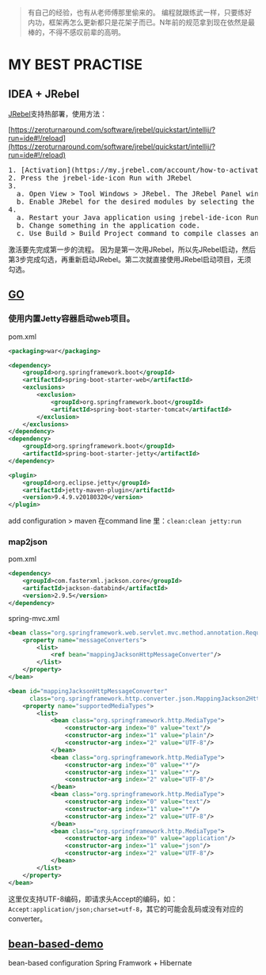 > 有自己的经验，也有从老师傅那里偷来的。
> 编程就跟练武一样，只要练好内功，框架再怎么更新都只是花架子而已。N年前的规范拿到现在依然是最棒的，不得不感叹前辈的高明。

# MY BEST PRACTISE

## IDEA + JRebel
[JRebel](blank)支持热部署，使用方法：

[https://zeroturnaround.com/software/jrebel/quickstart/intellij/?run=ide#!/reload](https://zeroturnaround.com/software/jrebel/quickstart/intellij/?run=ide#!/reload)
<pre>
1. [Activation](https://my.jrebel.com/account/how-to-activate)
2. Press the jrebel-ide-icon Run with JRebel 
3. 
  a. Open View > Tool Windows > JRebel. The JRebel Panel window opens.
  b. Enable JRebel for the desired modules by selecting the  column checkboxes.
4.
  a. Restart your Java application using jrebel-ide-icon Run with JRebel (or from the command line).
  b. Change something in the application code.
  c. Use Build > Build Project command to compile classes and update your application.
</pre>
激活要先完成第一步的流程。
因为是第一次用JRebel，所以先JRebel启动，然后第3步完成勾选，再重新启动JRebel。第二次就直接使用JRebel启动项目，无须勾选。
## [GO]()
### 使用内置Jetty容器启动web项目。
pom.xml
```xml
<packaging>war</packaging>

<dependency>
    <groupId>org.springframework.boot</groupId>
    <artifactId>spring-boot-starter-web</artifactId>
    <exclusions>
        <exclusion>
            <groupId>org.springframework.boot</groupId>
            <artifactId>spring-boot-starter-tomcat</artifactId>
        </exclusion>
    </exclusions>
</dependency>
<dependency>
    <groupId>org.springframework.boot</groupId>
    <artifactId>spring-boot-starter-jetty</artifactId>
</dependency>

<plugin>
    <groupId>org.eclipse.jetty</groupId>
    <artifactId>jetty-maven-plugin</artifactId>
    <version>9.4.9.v20180320</version>
</plugin>
```
add configuration > maven 
在command line 里：`clean:clean jetty:run`

### map2json
pom.xml
```xml
<dependency>
    <groupId>com.fasterxml.jackson.core</groupId>
    <artifactId>jackson-databind</artifactId>
    <version>2.9.5</version>
</dependency>
```
spring-mvc.xml
```xml
<bean class="org.springframework.web.servlet.mvc.method.annotation.RequestMappingHandlerAdapter">
    <property name="messageConverters">
        <list>
            <ref bean="mappingJacksonHttpMessageConverter"/>
        </list>
    </property>
</bean>

<bean id="mappingJacksonHttpMessageConverter"
      class="org.springframework.http.converter.json.MappingJackson2HttpMessageConverter">
    <property name="supportedMediaTypes">
        <list>
            <bean class="org.springframework.http.MediaType">
                <constructor-arg index="0" value="text"/>
                <constructor-arg index="1" value="plain"/>
                <constructor-arg index="2" value="UTF-8"/>
            </bean>
            <bean class="org.springframework.http.MediaType">
                <constructor-arg index="0" value="*"/>
                <constructor-arg index="1" value="*"/>
                <constructor-arg index="2" value="UTF-8"/>
            </bean>
            <bean class="org.springframework.http.MediaType">
                <constructor-arg index="0" value="text"/>
                <constructor-arg index="1" value="*"/>
                <constructor-arg index="2" value="UTF-8"/>
            </bean>
            <bean class="org.springframework.http.MediaType">
                <constructor-arg index="0" value="application"/>
                <constructor-arg index="1" value="json"/>
                <constructor-arg index="2" value="UTF-8"/>
            </bean>
        </list>
    </property>
</bean>
```    
这里仅支持UTF-8编码，即请求头Accept的编码，如：`Accept:application/json;charset=utf-8`，其它的可能会乱码或没有对应的converter。

## [bean-based-demo](https://github.com/carl-zk/JavaJava/tree/master/bean-based-demo)
bean-based configuration 
Spring Framwork + Hibernate


